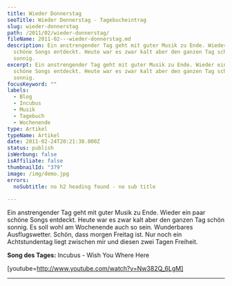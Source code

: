 ```yaml
---
title: Wieder Donnerstag
seoTitle: Wieder Donnerstag - Tagebucheintrag
slug: wieder-donnerstag
path: /2011/02/wieder-donnerstag/
fileName: 2011-02---wieder-donnerstag.md
description: Ein anstrengender Tag geht mit guter Musik zu Ende. Wieder ein paar
  schöne Songs entdeckt. Heute war es zwar kalt aber den ganzen Tag schön
  sonnig.
excerpt: Ein anstrengender Tag geht mit guter Musik zu Ende. Wieder ein paar
  schöne Songs entdeckt. Heute war es zwar kalt aber den ganzen Tag schön
  sonnig.
focusKeyword: ""
labels:
  - Blog
  - Incubus
  - Musik
  - Tagebuch
  - Wochenende
type: Artikel
typeName: Artikel
date: 2011-02-24T20:21:38.000Z
status: publish
isWerbung: false
isAffiliate: false
thumbnailId: "379"
image: /img/demo.jpg
errors:
  noSubtitle: no h2 heading found - no sub title
  
---
```


Ein anstrengender Tag geht mit guter Musik zu Ende. Wieder ein paar schöne Songs
entdeckt. Heute war es zwar kalt aber den ganzen Tag schön sonnig. Es soll wohl
am Wochenende auch so sein. Wunderbares Ausflugswetter. Schön, dass morgen
Freitag ist. Nur noch ein Achtstundentag liegt zwischen mir und diesen zwei
Tagen Freiheit.

**Song des Tages:** Incubus - Wish You Where Here

[youtube=http://www.youtube.com/watch?v=Nw382Q_6LgM]

---

  